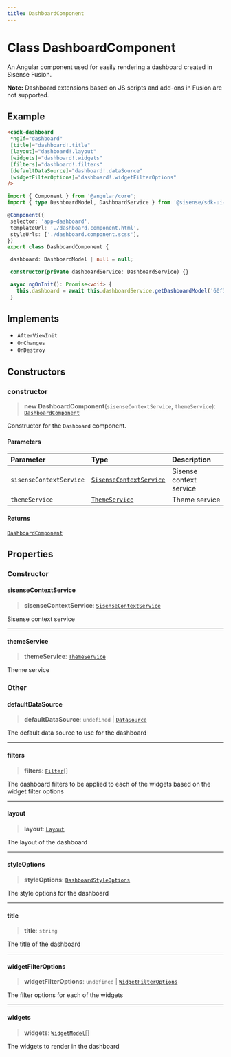 ```yaml
---
title: DashboardComponent
---
```


# Class DashboardComponent <Badge type="fusionEmbed" text="Fusion Embed" /> <Badge type="alpha" text="Alpha" />

An Angular component used for easily rendering a dashboard created in Sisense Fusion.

**Note:** Dashboard extensions based on JS scripts and add-ons in Fusion are not supported.

## Example

```html
<csdk-dashboard
 *ngIf="dashboard"
 [title]="dashboard!.title"
 [layout]="dashboard!.layout"
 [widgets]="dashboard!.widgets"
 [filters]="dashboard!.filters"
 [defaultDataSource]="dashboard!.dataSource"
 [widgetFilterOptions]="dashboard!.widgetFilterOptions"
/>
```
```ts
import { Component } from '@angular/core';
import { type DashboardModel, DashboardService } from '@sisense/sdk-ui-angular';

@Component({
 selector: 'app-dashboard',
 templateUrl: './dashboard.component.html',
 styleUrls: ['./dashboard.component.scss'],
})
export class DashboardComponent {

 dashboard: DashboardModel | null = null;

 constructor(private dashboardService: DashboardService) {}

 async ngOnInit(): Promise<void> {
   this.dashboard = await this.dashboardService.getDashboardModel('60f3e3e3e4b0e3e3e4b0e3e3', { includeWidgets: true, includeFilters: true });
 }
```

## Implements

- `AfterViewInit`
- `OnChanges`
- `OnDestroy`

## Constructors

### constructor

> **new DashboardComponent**(`sisenseContextService`, `themeService`): [`DashboardComponent`](class.DashboardComponent.md)

Constructor for the `Dashboard` component.

#### Parameters

| Parameter | Type | Description |
| :------ | :------ | :------ |
| `sisenseContextService` | [`SisenseContextService`](../contexts/class.SisenseContextService.md) | Sisense context service |
| `themeService` | [`ThemeService`](../contexts/class.ThemeService.md) | Theme service |

#### Returns

[`DashboardComponent`](class.DashboardComponent.md)

## Properties

### Constructor

#### sisenseContextService

> **sisenseContextService**: [`SisenseContextService`](../contexts/class.SisenseContextService.md)

Sisense context service

***

#### themeService

> **themeService**: [`ThemeService`](../contexts/class.ThemeService.md)

Theme service

### Other

#### defaultDataSource

> **defaultDataSource**: `undefined` \| [`DataSource`](../../sdk-data/type-aliases/type-alias.DataSource.md)

The default data source to use for the dashboard

***

#### filters

> **filters**: [`Filter`](../../sdk-data/interfaces/interface.Filter.md)[]

The dashboard filters to be applied to each of the widgets based on the widget filter options

***

#### layout

> **layout**: [`Layout`](../interfaces/interface.Layout.md)

The layout of the dashboard

***

#### styleOptions

> **styleOptions**: [`DashboardStyleOptions`](../../sdk-ui/type-aliases/type-alias.DashboardStyleOptions.md)

The style options for the dashboard

***

#### title

> **title**: `string`

The title of the dashboard

***

#### widgetFilterOptions

> **widgetFilterOptions**: `undefined` \| [`WidgetFilterOptions`](../type-aliases/type-alias.WidgetFilterOptions.md)

The filter options for each of the widgets

***

#### widgets

> **widgets**: [`WidgetModel`](class.WidgetModel.md)[]

The widgets to render in the dashboard
